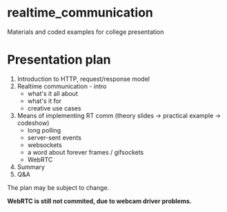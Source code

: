 realtime_communication
======================

Materials and coded examples for college presentation

Presentation plan
===
1. Introduction to HTTP, request/response model
2. Realtime communication - intro
     - what's it all about
     - what's it for
     - creative use cases
3. Means of implementing RT comm (theory slides -> practical example -> codeshow)
     - long polling
     - server-sent events
     - websockets
     - a word about forever frames / gifsockets
     - WebRTC  
4. Summary
5. Q&A

The plan may be subject to change.

__WebRTC is still not commited, due to webcam driver problems.__
